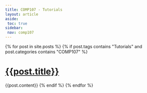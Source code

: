 ```yaml
---
title: COMP107 - Tutorials
layout: article
aside:
 toc: true
sidebar:
 nav: comp107
---
```

{% for post in site.posts %}
{% if post.tags contains "Tutorials" and post.categories contains "COMP107" %}
# [{{post.title}}]({{site.baseurl}}{{post.url}})
{{post.content}}
{% endif %}
{% endfor %}
